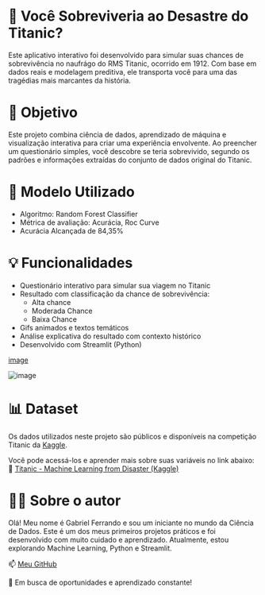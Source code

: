 # 🚢 Você Sobreviveria ao Desastre do Titanic?

Este aplicativo interativo foi desenvolvido para simular suas chances de sobrevivência no naufrágo do RMS Titanic, ocorrido em 1912. Com base em dados reais e modelagem preditiva, ele transporta você para uma das tragédias mais marcantes da história. 

# 📌 Objetivo

Este projeto combina ciência de dados, aprendizado de máquina e visualização interativa para criar uma experiência envolvente. Ao preencher um questionário simples, você descobre se teria sobrevivido, segundo os padrões e informações extraídas do conjunto de dados original do Titanic. 

# 🧠 Modelo Utilizado

  * Algoritmo: Random Forest Classifier
  * Métrica de avaliação: Acurácia, Roc Curve
  * Acurácia Alcançada de 84,35%

# 💡 Funcionalidades

  * Questionário interativo para simular sua viagem no Titanic
  * Resultado com classificação da chance de sobrevivência:
     * Alta chance
     * Moderada Chance
     * Baixa Chance
  *  Gifs animados e textos temáticos
  *  Análise explicativa do resultado com contexto histórico
  *  Desenvolvido com Streamlit (Python)
    
 [image](https://github.com/user-attachments/assets/34d16cf8-4086-4933-9b19-57628b6cc10c)
 
 ![image](https://github.com/user-attachments/assets/ee6f74e2-3e75-4297-9f44-5b201c969e6f)

# 📊 Dataset

Os dados utilizados neste projeto são públicos e disponíveis na competição Titanic da  [Kaggle](https://www.kaggle.com/competitions/titanic).

Você pode acessá-los e aprender mais sobre suas variáveis no link abaixo:
🔗 [Titanic - Machine Learning from Disaster (Kaggle)](https://www.kaggle.com/competitions/titanic)

# 👨‍💻 Sobre o autor

Olá! Meu nome é Gabriel Ferrando e sou um iniciante no mundo da Ciência de Dados.
Este é um dos meus primeiros projetos práticos e foi desenvolvido com muito cuidado e aprendizado.
Atualmente, estou explorando Machine Learning, Python e Streamlit.

📫 [Meu GitHub](https://github.com/GabrielFerrando)

💼 Em busca de oportunidades e aprendizado constante!
